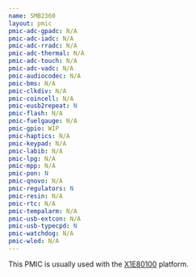 ```yaml
---
name: SMB2360
layout: pmic
pmic-adc-gpadc: N/A
pmic-adc-iadc: N/A
pmic-adc-rradc: N/A
pmic-adc-thermal: N/A
pmic-adc-touch: N/A
pmic-adc-vadc: N/A
pmic-audiocodec: N/A
pmic-bms: N/A
pmic-clkdiv: N/A
pmic-coincell: N/A
pmic-eusb2repeat: N
pmic-flash: N/A
pmic-fuelgauge: N/A
pmic-gpio: WIP
pmic-haptics: N/A
pmic-keypad: N/A
pmic-labib: N/A
pmic-lpg: N/A
pmic-mpp: N/A
pmic-pon: N
pmic-qnovo: N/A
pmic-regulators: N
pmic-resin: N/A
pmic-rtc: N/A
pmic-tempalarm: N/A
pmic-usb-extcon: N/A
pmic-usb-typecpd: N
pmic-watchdog: N/A
pmic-wled: N/A
---
```

This PMIC is usually used with the [X1E80100](../soc/x1e80100) platform.
